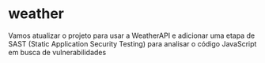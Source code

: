 # weather
Vamos atualizar o projeto para usar a WeatherAPI e adicionar uma etapa de SAST (Static Application Security Testing) para analisar o código JavaScript em busca de vulnerabilidades
